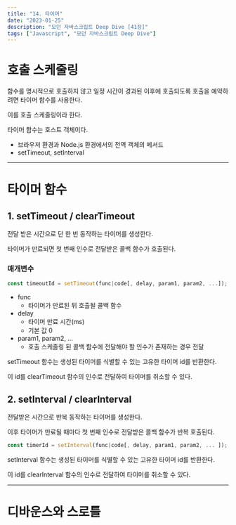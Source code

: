 ```yaml
---
title: "14. 타이머"
date: "2023-01-25"
description: "모던 자바스크립트 Deep Dive [41장]"
tags: ["Javascript", "모던 자바스크립트 Deep Dive"]
---
```


# 호출 스케줄링

함수를 명시적으로 호출하지 않고 일정 시간이 경과된 이후에 호출되도록 호출을 예약하려면 타이머 함수를 사용한다.

이를 호출 스케줄링이라 한다.

타이머 함수는 호스트 객체이다.

- 브라우저 환경과 Node.js 환경에서의 전역 객체의 메서드
- setTimeout, setInterval

---

# 타이머 함수

## 1. setTimeout / clearTimeout

전달 받은 시간으로 단 한 번 동작하는 타이머를 생성한다.

타이머가 만료되면 첫 번째 인수로 전달받은 콜백 함수가 호출된다.

### 매개변수

```jsx
const timeoutId = setTimeout(func|code[, delay, param1, param2, ...]);
```

- func
  - 타이머가 만료된 뒤 호출될 콜백 함수
- delay
  - 타이머 만료 시간(ms)
  - 기본 값 0
- param1, param2, …
  - 호출 스케줄링 된 콜백 함수에 전달해야 할 인수가 존재하는 경우 전달

setTimeout 함수는 생성된 타이머를 식별할 수 있는 고유한 타이머 id를 반환한다.

이 id를 clearTimeout 함수의 인수로 전달하여 타이머를 취소할 수 있다.

## 2. setInterval / clearInterval

전달받은 시간으로 반복 동작하는 타이머를 생성한다.

이후 타이머가 만료될 때마다 첫 번째 인수로 전달받은 콜백 함수가 반복 호출된다.

```jsx
const timerId = setInterval(func|code[, delay, param1, param2, ... ]);
```

setInterval 함수는 생성된 타이머를 식별할 수 있는 고유한 타이머 id를 반환한다.

이 id를 clearInterval 함수의 인수로 전달하여 타이머를 취소할 수 있다.

---

# 디바운스와 스로틀
